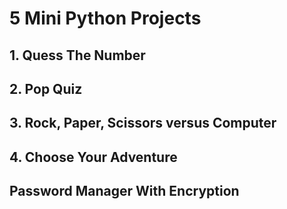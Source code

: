 # 5 Mini Python Projects

## 1. Quess The Number

## 2. Pop Quiz

## 3. Rock, Paper, Scissors versus Computer

## 4. Choose Your Adventure

## Password Manager With Encryption

